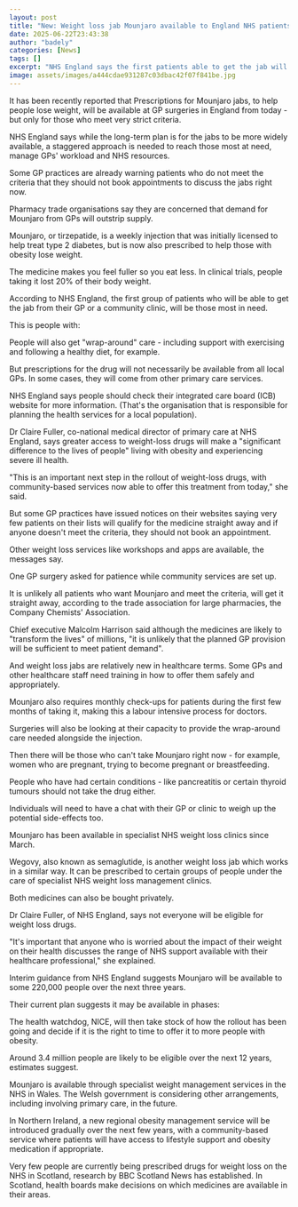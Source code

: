```yaml
---
layout: post
title: "New: Weight loss jab Mounjaro available to England NHS patients, but with strict rules"
date: 2025-06-22T23:43:38
author: "badely"
categories: [News]
tags: []
excerpt: "NHS England says the first patients able to get the jab will be those most in need."
image: assets/images/a444cdae931287c03dbac42f07f841be.jpg
---
```


It has been recently reported that Prescriptions for Mounjaro jabs, to help people lose weight, will be available at GP surgeries in England from today - but only for those who meet very strict criteria.

NHS England says while the long-term plan is for the jabs to be more widely available, a staggered approach is needed to reach those most at need, manage GPs' workload and NHS resources.

Some GP practices are already warning patients who do not meet the criteria that they should not book appointments to discuss the jabs right now. 

Pharmacy trade organisations say they are concerned that demand for Mounjaro from GPs will outstrip supply. 

Mounjaro, or tirzepatide, is a weekly injection that was initially licensed to help treat type 2 diabetes, but is now also prescribed to help those with obesity lose weight.  

The medicine makes you feel fuller so you eat less. In clinical trials, people taking it lost 20% of their body weight.

According to NHS England, the first group of patients who will be able to get the jab from their GP or a community clinic, will be those most in need.

This is people with:

People will also get "wrap-around" care - including support with exercising and following a healthy diet, for example.

But prescriptions for the drug will not necessarily be available from all local GPs. In some cases, they will come from other primary care services.

NHS England says people should check their integrated care board (ICB) website for more information. (That's the organisation that is responsible for planning the health services for a local population). 

Dr Claire Fuller, co-national medical director of primary care at NHS England, says greater access to weight-loss drugs will make a "significant difference to the lives of people" living with obesity and experiencing severe ill health. 

"This is an important next step in the rollout of weight-loss drugs, with community-based services now able to offer this treatment from today," she said. 

But some GP practices have issued notices on their websites saying very few patients on their lists will qualify for the medicine straight away and if anyone doesn't meet the criteria, they should not book an appointment.

Other weight loss services like workshops and apps are available, the messages say. 

One GP surgery asked for patience while community services are set up. 

It is unlikely all patients who want Mounjaro and meet the criteria, will get it straight away, according to the trade association for large pharmacies, the Company Chemists' Association.

Chief executive Malcolm Harrison said although the medicines are likely to "transform the lives" of millions, "it is unlikely that the planned GP provision will be sufficient to meet patient demand".

And weight loss jabs are relatively new in healthcare terms. Some GPs and other healthcare staff need training in how to offer them safely and appropriately. 

Mounjaro also requires monthly check-ups for patients during the first few months of taking it, making this a labour intensive process for doctors.

Surgeries will also be looking at their capacity to provide the wrap-around care needed alongside the injection. 

Then there will be those who can't take Mounjaro right now - for example, women who are pregnant, trying to become pregnant or breastfeeding. 

People who have had certain conditions - like pancreatitis or certain thyroid tumours should not take the drug either. 

Individuals will need to have a chat with their GP or clinic to weigh up the potential side-effects too. 

Mounjaro has been available in specialist NHS weight loss clinics since March.

Wegovy, also known as semaglutide, is another weight loss jab which works in a similar way. It can be prescribed to certain groups of people under the care of specialist NHS weight loss management clinics.

Both medicines can also be bought privately.

Dr Claire Fuller, of NHS England, says not everyone will be eligible for weight loss drugs.

"It's important that anyone who is worried about the impact of their weight on their health discusses the range of NHS support available with their healthcare professional," she explained.

Interim guidance from NHS England suggests Mounjaro will be available to some 220,000 people over the next three years. 

Their current plan suggests it may be available in phases:

The health watchdog, NICE, will then take stock of how the rollout has been going and decide if it is the right to time to offer it to more people with obesity. 

Around 3.4 million people are likely to be eligible over the next 12 years, estimates suggest. 

Mounjaro is available through specialist weight management services in the NHS in Wales. The Welsh government is considering other arrangements, including involving primary care, in the future. 

In Northern Ireland, a new regional obesity management service will be introduced  gradually over the next few years, with a community-based service where patients will have access to lifestyle support and obesity medication if appropriate. 

Very few people are currently being prescribed drugs for weight loss on the NHS in Scotland, research by BBC Scotland News has established. In Scotland, health boards make decisions on which medicines are available in their areas. 

